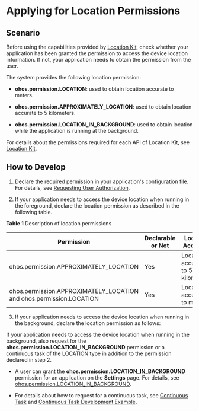 # Applying for Location Permissions

## Scenario

Before using the capabilities provided by [Location Kit](../../reference/apis-location-kit/js-apis-geoLocationManager.md), check whether your application has been granted the permission to access the device location information. If not, your application needs to obtain the permission from the user.

The system provides the following location permission:

- **ohos.permission.LOCATION**: used to obtain location accurate to meters.

- **ohos.permission.APPROXIMATELY\_LOCATION**: used to obtain location accurate to 5 kilometers.

- **ohos.permission.LOCATION_IN_BACKGROUND**: used to obtain location while the application is running at the background.

For details about the permissions required for each API of Location Kit, see [Location Kit](../../reference/apis-location-kit/js-apis-geoLocationManager.md).

## How to Develop

1. Declare the required permission in your application's configuration file. For details, see [Requesting User Authorization](../../security/AccessToken/request-user-authorization.md).

2. If your application needs to access the device location when running in the foreground, declare the location permission as described in the following table.

**Table 1** Description of location permissions

| Permission| Declarable or Not| Location Accuracy|
| -------- | -------- | -------- |
| ohos.permission.APPROXIMATELY_LOCATION| Yes| Location accurate to 5 kilometers.|
| ohos.permission.APPROXIMATELY_LOCATION and ohos.permission.LOCATION| Yes| Location accurate to meters.|

3. If your application needs to access the device location when running in the background, declare the location permission as follows:

If your application needs to access the device location when running in the background, also request for the **ohos.permission.LOCATION_IN_BACKGROUND** permission or a continuous task of the LOCATION type in addition to the permission declared in step 2.

- A user can grant the **ohos.permission.LOCATION_IN_BACKGROUND** permission for an application on the **Settings** page. For details, see [ohos.permission.LOCATION_IN_BACKGROUND](../../security/AccessToken/permissions-for-all.md#ohospermissionlocation_in_background).

- For details about how to request for a continuous task, see [Continuous Task](../../task-management/continuous-task.md)<!--Del--> and [Continuous Task Development Example](../../performance/reasonable-running-backgroundTask.md#continuous-task)<!--DelEnd-->.


<!--RP1-->
<!--RP1End-->
